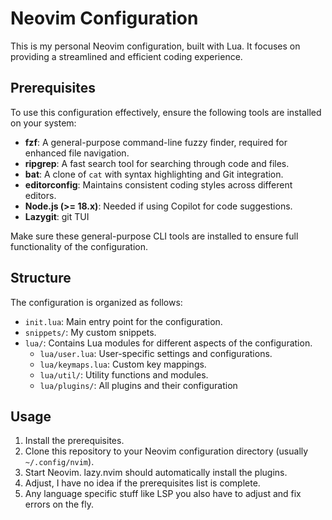 # Neovim Configuration

This is my personal Neovim configuration, built with Lua. It focuses on providing a streamlined and efficient coding experience.

## Prerequisites

To use this configuration effectively, ensure the following tools are installed on your system:

- **fzf**: A general-purpose command-line fuzzy finder, required for enhanced file navigation.
- **ripgrep**: A fast search tool for searching through code and files.
- **bat**: A clone of `cat` with syntax highlighting and Git integration.
- **editorconfig**: Maintains consistent coding styles across different editors.
- **Node.js (>= 18.x)**: Needed if using Copilot for code suggestions.
- **Lazygit**: git TUI

Make sure these general-purpose CLI tools are installed to ensure full functionality of the configuration.

## Structure

The configuration is organized as follows:

- `init.lua`: Main entry point for the configuration.
- `snippets/`: My custom snippets.
- `lua/`: Contains Lua modules for different aspects of the configuration.
  - `lua/user.lua`: User-specific settings and configurations.
  - `lua/keymaps.lua`: Custom key mappings.
  - `lua/util/`: Utility functions and modules.
  - `lua/plugins/`: All plugins and their configuration

## Usage

1. Install the prerequisites.
2. Clone this repository to your Neovim configuration directory (usually `~/.config/nvim`).
3. Start Neovim. lazy.nvim should automatically install the plugins.
4. Adjust, I have no idea if the prerequisites list is complete.
5. Any language specific stuff like LSP you also have to adjust and fix errors on the fly.
